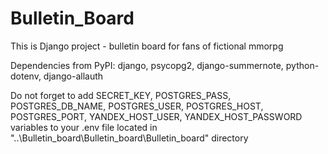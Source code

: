 # Bulletin_Board
This is Django project - bulletin board for fans of fictional mmorpg

Dependencies from PyPI: django, psycopg2, django-summernote, python-dotenv, django-allauth

Do not forget to add SECRET_KEY, POSTGRES_PASS, POSTGRES_DB_NAME, POSTGRES_USER, POSTGRES_HOST, POSTGRES_PORT, YANDEX_HOST_USER, YANDEX_HOST_PASSWORD variables to your .env file located in "..\Bulletin_board\Bulletin_board\Bulletin_board" directory